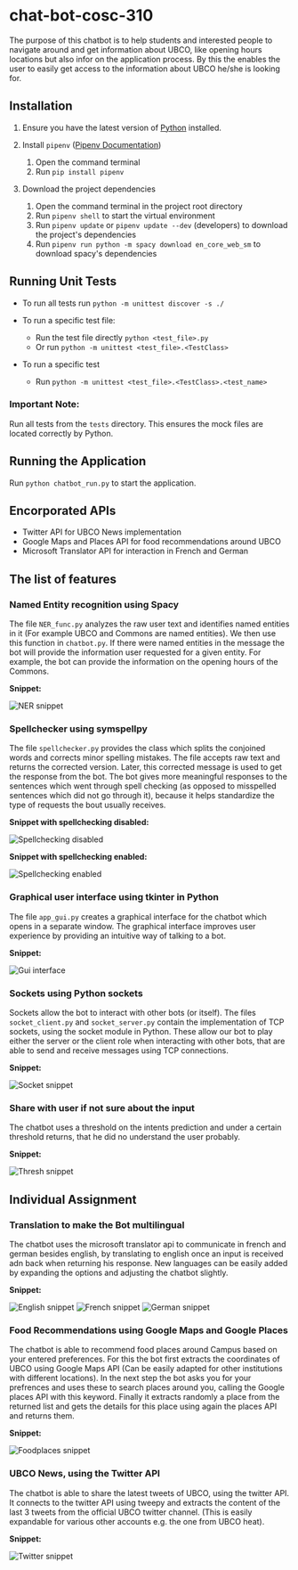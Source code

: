 # chat-bot-cosc-310
The purpose of this chatbot is to help students and interested people to navigate around and get information about UBCO, like opening hours locations but also infor on the application process. By this the enables the user to easily get access to the information about UBCO he/she is looking for.

## Installation
1. Ensure you have the latest version of [Python](https://www.python.org/downloads/) installed.

2. Install `pipenv` ([Pipenv Documentation](https://pypi.org/project/pipenv/))
    1. Open the command terminal
    2. Run `pip install pipenv`

3. Download the project dependencies
    1. Open the command terminal in the project root directory
    2. Run `pipenv shell` to start the virtual environment
    3. Run `pipenv update` or `pipenv update --dev` (developers) to download the project's dependencies
    4. Run `pipenv run python -m spacy download en_core_web_sm` to download spacy's dependencies
    
## Running Unit Tests

- To run all tests run `python -m unittest discover -s ./`

- To run a specific test file:
    - Run the test file directly `python <test_file>.py`
    - Or run `python -m unittest <test_file>.<TestClass>`

- To run a specific test
    - Run `python -m unittest <test_file>.<TestClass>.<test_name>`

### Important Note: 
Run all tests from the `tests` directory. 
This ensures the mock files are located correctly by Python.

## Running the Application
Run `python chatbot_run.py` to start the application.

## Encorporated APIs
- Twitter API for UBCO News implementation
- Google Maps and Places API for food recommendations around UBCO
- Microsoft Translator API for interaction in French and German

## The list of features

### Named Entity recognition using Spacy
The file `NER_func.py` analyzes the raw user text and identifies named entities in it (For example UBCO and Commons are named entities). We then use this function in `chatbot.py`. If there were named entities in the message the bot will provide the information user requested for a given entity. For example, the bot can provide the information on the opening hours of the Commons.

   **Snippet:**
    
   ![NER snippet](documentation/snippets/NER_example.png)

### Spellchecker using symspellpy
The file `spellchecker.py` provides the class which splits the conjoined words and corrects minor spelling mistakes. The file accepts raw text and returns the corrected version. Later, this corrected message is used to get the response from the bot. The bot gives more meaningful responses to the sentences which went through spell checking (as opposed to misspelled sentences which did not go through it), because it helps standardize the type of requests the bout usually receives.

   **Snippet with spellchecking disabled:**
    
   ![Spellchecking disabled](documentation/snippets/Spell_disabled.png)

   **Snippet with spellchecking enabled:**

   ![Spellchecking enabled](documentation/snippets/Spell_enabled.png)

### Graphical user interface using tkinter in Python
The file `app_gui.py` creates a graphical interface for the chatbot which opens in a separate window. The graphical interface improves user experience by providing an intuitive way of talking to a bot.

   **Snippet:**

   ![Gui interface](documentation/snippets/gui_example.png)

### Sockets using Python sockets
Sockets allow the bot to interact with other bots (or itself). The files `socket_client.py` and `socket_server.py` contain the implementation of TCP sockets, using the socket module in Python. These allow our bot to play either the server or the client role when interacting with other bots, that are able to send and receive messages using TCP connections.

   **Snippet:**

   ![Socket snippet](documentation/snippets/socket_example.png)
    
### Share with user if not sure about the input
The chatbot uses a threshold on the intents prediction and under a certain threshold returns, that he did no understand the user probably.

   **Snippet:**

   ![Thresh snippet](documentation/snippets/Thresh_topic.png)
    

## Individual Assignment

### Translation to make the Bot multilingual
The chatbot uses the microsoft translator api to communicate in french and german besides english, by translating to english once an input is received adn back when returning his response. New languages can be easily added by expanding the options and adjusting the chatbot slightly.

   **Snippet:**

   ![English snippet](documentation/snippets/English_hello.png)
   ![French snippet](documentation/snippets/French_hello.png)
   ![German snippet](documentation/snippets/German_hello.png)

### Food Recommendations using Google Maps and Google Places
The chatbot is able to recommend food places around Campus based on your entered preferences. For this the bot first extracts the coordinates of UBCO using Google Maps API (Can be easily adapted for other institutions with different locations). In the next step the bot asks you for your prefrences and uses these to search places around you, calling the Google places API with this keyword. Finally it extracts randomly a place from the returned list and gets the details for this place using again the places API and returns them.

   **Snippet:**

   ![Foodplaces snippet](documentation/snippets/Food_places_recommendation.png)

### UBCO News, using the Twitter API
The chatbot is able to share the latest tweets of UBCO, using the twitter API. It connects to the twitter API using tweepy and extracts the content of the last 3 tweets from the official UBCO twitter channel. (This is easily expandable for various other accounts e.g. the one from UBCO heat).

   **Snippet:**

   ![Twitter snippet](documentation/snippets/Twitter_News.png)
